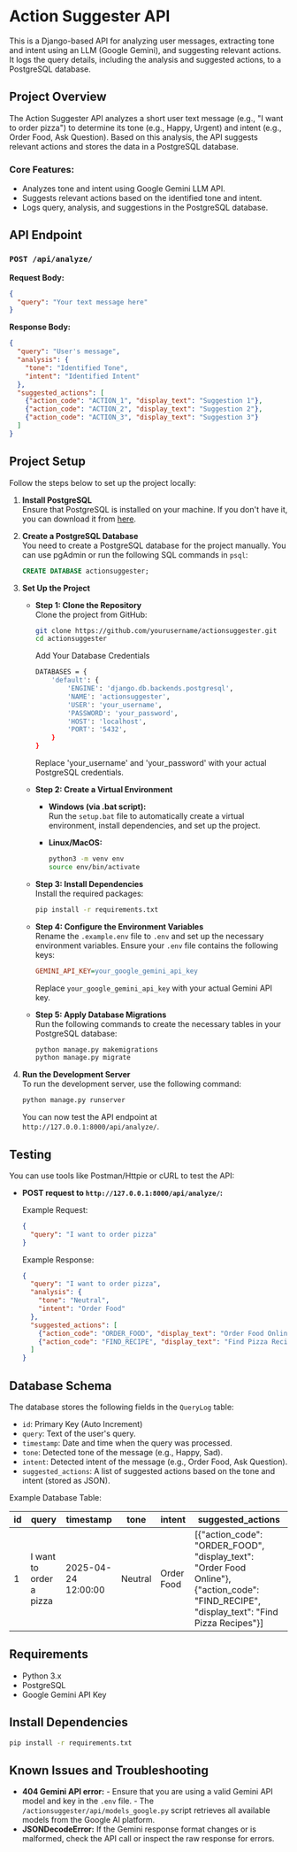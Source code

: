 # Action Suggester API

This is a Django-based API for analyzing user messages, extracting tone and intent using an LLM (Google Gemini), and suggesting relevant actions. It logs the query details, including the analysis and suggested actions, to a PostgreSQL database.

## Project Overview

The Action Suggester API analyzes a short user text message (e.g., "I want to order pizza") to determine its tone (e.g., Happy, Urgent) and intent (e.g., Order Food, Ask Question). Based on this analysis, the API suggests relevant actions and stores the data in a PostgreSQL database.

### Core Features:
- Analyzes tone and intent using Google Gemini LLM API.
- Suggests relevant actions based on the identified tone and intent.
- Logs query, analysis, and suggestions in the PostgreSQL database.

## API Endpoint

### `POST /api/analyze/`

**Request Body:**
```json
{
  "query": "Your text message here"
}
```

**Response Body:**
```json
{
  "query": "User's message",
  "analysis": {
    "tone": "Identified Tone",
    "intent": "Identified Intent"
  },
  "suggested_actions": [
    {"action_code": "ACTION_1", "display_text": "Suggestion 1"},
    {"action_code": "ACTION_2", "display_text": "Suggestion 2"},
    {"action_code": "ACTION_3", "display_text": "Suggestion 3"}
  ]
}
```

## Project Setup
Follow the steps below to set up the project locally:

1. **Install PostgreSQL**  
   Ensure that PostgreSQL is installed on your machine. If you don't have it, you can download it from [here](https://www.postgresql.org/download/).

2. **Create a PostgreSQL Database**  
   You need to create a PostgreSQL database for the project manually. You can use pgAdmin or run the following SQL commands in `psql`:

   ```sql
   CREATE DATABASE actionsuggester;
   ```

3. **Set Up the Project**  
   - **Step 1: Clone the Repository**  
     Clone the project from GitHub:

     ```bash
     git clone https://github.com/yourusername/actionsuggester.git
     cd actionsuggester
     ```

      Add Your Database Credentials
      ```bash
      DATABASES = {
          'default': {
              'ENGINE': 'django.db.backends.postgresql',
              'NAME': 'actionsuggester',
              'USER': 'your_username',
              'PASSWORD': 'your_password',
              'HOST': 'localhost',
              'PORT': '5432',
          }
      }
      ```
      Replace 'your_username' and 'your_password' with your actual PostgreSQL credentials.

   - **Step 2: Create a Virtual Environment**  
     - **Windows (via .bat script):**  
       Run the `setup.bat` file to automatically create a virtual environment, install dependencies, and set up the project.

     - **Linux/MacOS:**  
       ```bash
       python3 -m venv env
       source env/bin/activate
       ```

   - **Step 3: Install Dependencies**  
     Install the required packages:

     ```bash
     pip install -r requirements.txt
     ```

   - **Step 4: Configure the Environment Variables**  
     Rename the `.example.env` file to `.env` and set up the necessary environment variables. Ensure your `.env` file contains the following keys:

     ```ini
     GEMINI_API_KEY=your_google_gemini_api_key
     ```

     Replace `your_google_gemini_api_key` with your actual Gemini API key.

   - **Step 5: Apply Database Migrations**  
     Run the following commands to create the necessary tables in your PostgreSQL database:

     ```bash
     python manage.py makemigrations
     python manage.py migrate
     ```

1. **Run the Development Server**  
   To run the development server, use the following command:

   ```bash
   python manage.py runserver
   ```

   You can now test the API endpoint at `http://127.0.0.1:8000/api/analyze/`.

## Testing
You can use tools like Postman/Httpie or cURL to test the API:

- **POST request to `http://127.0.0.1:8000/api/analyze/`:**

  Example Request:

  ```json
  {
    "query": "I want to order pizza"
  }
  ```

  Example Response:

  ```json
  {
    "query": "I want to order pizza",
    "analysis": {
      "tone": "Neutral",
      "intent": "Order Food"
    },
    "suggested_actions": [
      {"action_code": "ORDER_FOOD", "display_text": "Order Food Online"},
      {"action_code": "FIND_RECIPE", "display_text": "Find Pizza Recipes"}
    ]
  }
  ```

## Database Schema
The database stores the following fields in the `QueryLog` table:

- `id`: Primary Key (Auto Increment)
- `query`: Text of the user's query.
- `timestamp`: Date and time when the query was processed.
- `tone`: Detected tone of the message (e.g., Happy, Sad).
- `intent`: Detected intent of the message (e.g., Order Food, Ask Question).
- `suggested_actions`: A list of suggested actions based on the tone and intent (stored as JSON).

Example Database Table:

| id  | query                     | timestamp           | tone    | intent      | suggested_actions                                                                 |
|-----|---------------------------|---------------------|---------|-------------|-----------------------------------------------------------------------------------|
| 1   | I want to order a pizza   | 2025-04-24 12:00:00 | Neutral | Order Food  | [{"action_code": "ORDER_FOOD", "display_text": "Order Food Online"}, {"action_code": "FIND_RECIPE", "display_text": "Find Pizza Recipes"}] |

## Requirements
- Python 3.x
- PostgreSQL
- Google Gemini API Key

## Install Dependencies
```bash
pip install -r requirements.txt
```

## Known Issues and Troubleshooting
- **404 Gemini API error:** - Ensure that you are using a valid Gemini API model and key in the `.env` file.
                            - The `/actionsuggester/api/models_google.py` script retrieves all available models from the Google AI platform.    
- **JSONDecodeError:** If the Gemini response format changes or is malformed, check the API call or inspect the raw response for errors.

